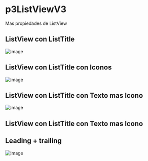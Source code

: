 # p3ListViewV3
Mas propiedades de ListView

## ListView con ListTitle
![image](https://github.com/user-attachments/assets/88acb4b1-7a11-4a37-9434-95ed27d09084)

## ListView con ListTitle con Iconos
![image](https://github.com/user-attachments/assets/f0ddeaa7-e140-4ddc-945d-312a2ba5d039)

## ListView con ListTitle con Texto mas Icono
![image](https://github.com/user-attachments/assets/8264cc46-e1fd-4c51-ba17-3261e0011a5d)

## ListView con ListTitle con Texto mas Icono
## Leading + trailing
![image](https://github.com/user-attachments/assets/00bf3ee2-4975-4508-bcfa-a39a240adb35)
